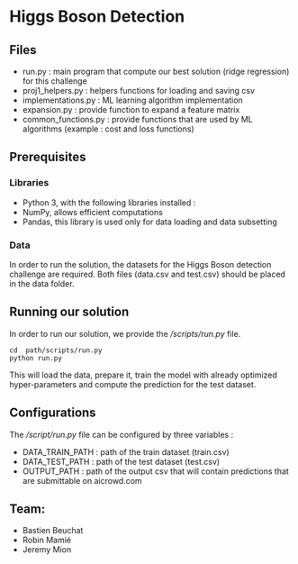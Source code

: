 # Higgs Boson Detection

## Files
* run.py : main program that compute our best solution (ridge regression) for this challenge
* proj1_helpers.py : helpers functions for loading and saving csv
* implementations.py : ML learning algorithm implementation
* expansion.py : provide function to expand a feature matrix
* common_functions.py : provide functions that are used by ML algorithms (example : cost and loss functions)

## Prerequisites
### Libraries
* Python 3, with the following libraries installed :
* NumPy, allows efficient computations
* Pandas, this library is used only for data loading and data subsetting 

### Data
In order to run the solution, the datasets for the Higgs Boson detection challenge are required. Both files (data.csv and test.csv) should be placed in the data folder.

## Running our solution
In order to run our solution, we provide the */scripts/run.py* file.
 ```
cd  path/scripts/run.py
python run.py
 ``` 
This will load the data, prepare it, train the model with already optimized hyper-parameters and compute the prediction for the test dataset. 

## Configurations
The */script/run.py* file can be configured by three variables :
* DATA_TRAIN_PATH : path of the train dataset (train.csv)
* DATA_TEST_PATH  : path of the test dataset (test.csv)
* OUTPUT_PATH     : path of the output csv that will contain predictions that are submittable on aicrowd.com

## Team:
- Bastien Beuchat
- Robin Mamié
- Jeremy Mion

